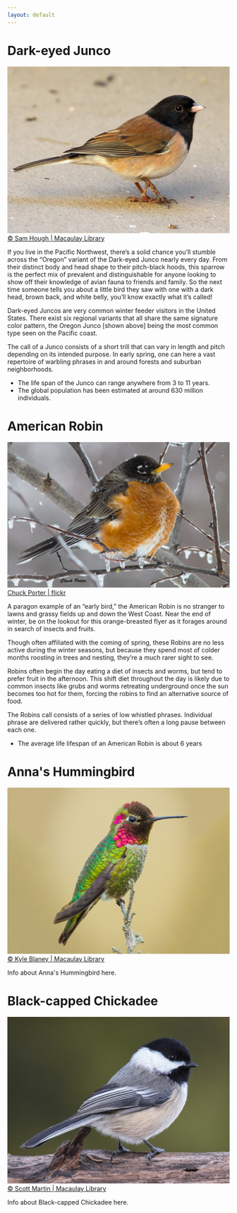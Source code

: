 ```yaml
---
layout: default
---
```



# Dark-eyed Junco

![Dark-eyed Junco](/Junco.jpg)
[© Sam Hough | Macaulay Library](https://macaulaylibrary.org/asset/38293181)

If you live in the Pacific Northwest, there’s a solid chance you’ll stumble across the “Oregon” variant of the Dark-eyed Junco nearly every day. From their distinct body and head shape to their pitch-black hoods, this sparrow is the perfect mix of prevalent and distinguishable for anyone looking to show off their knowledge of avian fauna to friends and family. So the next time someone tells you about a little bird they saw with one with a dark head, brown back, and white belly, you’ll know exactly what it’s called!

Dark-eyed Juncos are very common winter feeder visitors in the United States. There exist six regional variants that all share the same signature color pattern, the Oregon Junco [shown above] being the most common type seen on the Pacific coast.

The call of a Junco consists of a short trill that can vary in length and pitch depending on its intended purpose. In early spring, one can here a vast repertoire of warbling phrases in and around forests and suburban neighborhoods.

-	The life span of the Junco can range anywhere from 3 to 11 years. 
-	The global population has been estimated at around 630 million individuals.



# American Robin

![American Robin](/AmericanRobin.jpg)
[Chuck Porter | flickr](https://www.flickr.com/photos/silvergrainphotography/12917363113/)


A paragon example of an “early bird,” the American Robin is no stranger to lawns and grassy fields up and down the West Coast. Near the end of winter, be on the lookout for this orange-breasted flyer as it forages around in search of insects and fruits.

Though often affiliated with the coming of spring, these Robins are no less active during the winter seasons, but because they spend most of colder months roosting in trees and nesting, they’re a much rarer sight to see.

Robins often begin the day eating a diet of insects and worms, but tend to prefer fruit in the afternoon. This shift diet throughout the day is likely due to common insects like grubs and worms retreating underground once the sun becomes too hot for them, forcing the robins to find an alternative source of food.

The Robins call consists of a series of low whistled phrases. Individual phrase are delivered rather quickly, but there’s often a long pause between each one.

-	The average life lifespan of an American Robin is about 6 years



# Anna's Hummingbird

![Anna's Hummingbird](/AnnasHummingbird.jpg)
[© Kyle Blaney | Macaulay Library](https://macaulaylibrary.org/asset/45345081?__hstc=75100365.64ea8eafa1bcf32136cab66703f3a425.1552785874831.1552785874831.1552855282095.2&__hssc=75100365.8.1552855282095&__hsfp=4236396196#_ga=2.69340373.450141043.1552785874-790345694.1552785873)


Info about Anna's Hummingbird here.


# Black-capped Chickadee

![Black-capped Chickadee](/BlackCappedChickadee.jpg)
[© Scott Martin | Macaulay Library](https://macaulaylibrary.org/asset/47337851)

Info about Black-capped Chickadee here.



